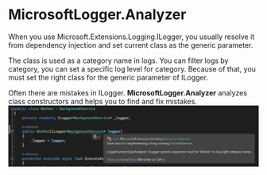 # MicrosoftLogger.Analyzer

When you use Microsoft.Extensions.Logging.ILogger<TCategoryName>, you usually resolve it from dependency injection and set current class as the generic parameter.

The class is used as a category name in logs. You can filter logs by category, you can set a specific log level for category. Because of that, you must set the right class for the generic parameter of ILogger.

Often there are mistakes in ILogger<TCategoryName>. **MicrosoftLogger.Analyzer** analyzes class constructors and helps you to find and fix mistakes.
![Diagnostic example](https://github.com/PavelStefanov/LoggerAnalyzer/blob/master/img/example1.png?raw=true)